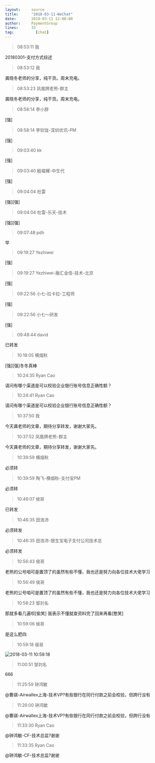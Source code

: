 ```yaml
---
layout:     source 
title:      "2018-03-11-WeChat"
date:       2018-03-11 12:00:00
author:     PaymentGroup
lines:      33 
tag:		  [chat]
---
```

> 08:53:11  我  
   
20180301-支付方式综述  
   
> 08:53:12  我  
   
龚晓冬老师的分享，纯干货。周末充电。  
   
> 08:53:23  凤凰牌老熊-群主  
   
龚晓冬老师的分享，纯干货。周末充电。  
   
> 08:58:14  李小胖  
   
[强]  
   
> 08:58:14  李钦珑-深圳优讯-PM  
   
[强]  
   
> 09:03:40  kk  
   
[强]  
   
> 09:03:40  殷福耀-中生代  
   
[强]  
   
> 09:04:04  杜雷  
   
[强][强]  
   
> 09:04:04  杜雷-乐天-技术  
   
[强][强]  
   
> 09:07:48  pdh  
   
早  
   
> 09:19:27  Yezhiwei  
   
[强]  
   
> 09:19:27  Yezhiwei-融汇金信-技术-北京  
   
[强]  
   
> 09:22:56  小七-拉卡拉-工程师  
   
[强]  
   
> 09:22:56  小七～研发  
   
[强]  
   
> 09:48:44  david  
   
已转发  
   
> 10:18:05  横烟秋  
   
[强][强]冬冬真棒  
   
> 10:24:35  Ryan Cao  
   
请问有哪个渠道是可以校验企业银行账号信息正确性额？  
   
> 10:24:41  Ryan Cao  
   
请问有哪个渠道是可以校验企业银行账号信息正确性额？  
   
> 10:37:50  我  
   
今天龚老师的文章，期待分享转发，谢谢大家先。   
   
> 10:37:52  凤凰牌老熊-群主  
   
今天龚老师的文章，期待分享转发，谢谢大家先。   
   
> 10:39:59  横烟秋  
   
必须转  
   
> 10:39:59  陶飞-横烟秋-支付宝PM  
   
必须转  
   
> 10:46:07  侯哥  
   
已转发  
   
> 10:46:35  田浩沛  
   
必须转发  
   
> 10:46:35  田浩沛-银生宝电子支付公司技术总  
   
必须转发  
   
> 10:56:43  侯哥  
   
老熊的公号咱可是置顶了的虽然有些不懂，我也还是努力向各位技术大佬学习  
   
> 10:56:49  侯哥  
   
老熊的公号咱可是置顶了的虽然有些不懂，我也还是努力向各位技术大佬学习  
   
> 10:58:23  邹刘名  
   
那就多看几遍呗[偷笑]   我表示不懂就查资料完了回来再看[憨笑]  
   
> 10:59:06  侯哥  
   
是这么肥四  
   
> 10:59:18  侯哥  
   
![2018-03-11 10:59:18](http://static.cocolian.org/img/20180311_105918.png) 
   
> 11:00:51  邹刘名  
   
666  
   
> 11:25:59  钟鸿敏  
   
@曹祺-Airwallex上海-技术VP?有些银行在同行付款之前会校验，但跨行没有  
   
> 11:26:00  钟鸿敏  
   
@曹祺-Airwallex上海-技术VP?有些银行在同行付款之前会校验，但跨行没有  
   
> 11:33:30  Ryan Cao  
   
@钟鸿敏-CF-技术总监?谢谢  
   
> 11:33:35  Ryan Cao  
   
@钟鸿敏-CF-技术总监?谢谢  
   
